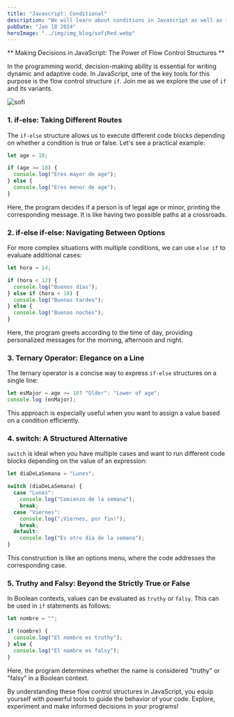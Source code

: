 ```yaml
---
title: "Javascript: Conditional"
description: "We will learn about conditions in Javascript as well as its implementation"
pubDate: "Jan 18 2024"
heroImage: "../img/img_blog/sofiRed.webp"
---
```

** Making Decisions in JavaScript: The Power of Flow Control Structures **

In the programming world, decision-making ability is essential for writing dynamic and adaptive code. In JavaScript, one of the key tools for this purpose is the flow control structure `if`. Join me as we explore the use of `if` and its variants.

![sofi](/img/img_blog/sofiRed.webp)

### 1. if-else: Taking Different Routes

The `if-else` structure allows us to execute different code blocks depending on whether a condition is true or false. Let's see a practical example:

```javascript
let age = 18;

if (age >= 18) {
  console.log("Eres mayor de age");
} else {
  console.log("Eres menor de age");
}
```

Here, the program decides if a person is of legal age or minor, printing the corresponding message. It is like having two possible paths at a crossroads.


### 2. if-else if-else: Navigating Between Options 
For more complex situations with multiple conditions, we can use `else if` to evaluate additional cases:



```javascript
let hora = 14;

if (hora < 12) {
  console.log("Buenos días");
} else if (hora < 18) {
  console.log("Buenas tardes");
} else {
  console.log("Buenas noches");
}
```

Here, the program greets according to the time of day, providing personalized messages for the morning, afternoon and night.

### 3. Ternary Operator: Elegance on a Line

The ternary operator is a concise way to express `if-else` structures on a single line:

```javascript
let esMajor = age >= 18? "Older": "Lower of age"; 
console.log (enMajor);
```

This approach is especially useful when you want to assign a value based on a condition efficiently.

### 4. switch: A Structured Alternative

`switch` is ideal when you have multiple cases and want to run different code blocks depending on the value of an expression:

```javascript
let diaDeLaSemana = "Lunes";

switch (diaDeLaSemana) {
  case "Lunes":
    console.log("Comienzo de la semana");
    break;
  case "Viernes":
    console.log("¡Viernes, por fin!");
    break;
  default:
    console.log("Es otro día de la semana");
}
```

This construction is like an options menu, where the code addresses the corresponding case.

### 5. Truthy and Falsy: Beyond the Strictly True or False

In Boolean contexts, values can be evaluated as `truthy` or `falsy`. This can be used in `if` statements as follows:

```javascript
let nombre = "";

if (nombre) {
  console.log("El nombre es truthy");
} else {
  console.log("El nombre es falsy");
}
```

Here, the program determines whether the name is considered "truthy" or "falsy" in a Boolean context.

By understanding these flow control structures in JavaScript, you equip yourself with powerful tools to guide the behavior of your code. Explore, experiment and make informed decisions in your programs!

